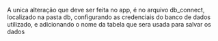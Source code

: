 A unica alteração que deve ser feita no app, é no arquivo db_connect, localizado na pasta db, configurando as credenciais do banco de dados utilizado, e adicionando o nome da tabela que sera usada para salvar os dados